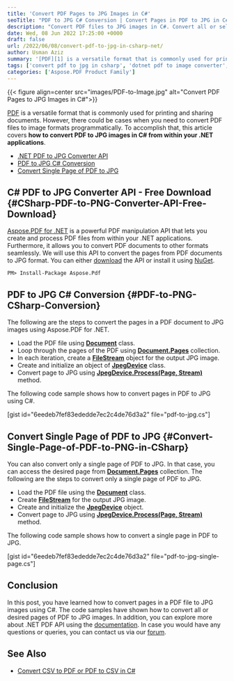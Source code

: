```yaml
---
title: 'Convert PDF Pages to JPG Images in C#'
seoTitle: "PDF to JPG C# Conversion | Convert Pages in PDF to JPG in C#"
description: "Convert PDF files to JPG images in C#. Convert all or selected pages in the PDF documents to JPG images seamlessly from within .NET applications."
date: Wed, 08 Jun 2022 17:25:00 +0000
draft: false
url: /2022/06/08/convert-pdf-to-jpg-in-csharp-net/
author: Usman Aziz
summary: '[PDF][1] is a versatile format that is commonly used for printing and sharing documents. However, there could be cases when you need to convert PDF files to image formats programmatically. To accomplish that, this article covers **how to convert PDF to JPG images in C# from within your .NET applications**.'
tags: ['convert pdf to jpg in csharp', 'dotnet pdf to image converter', 'pdf to image in csharp dotnet']
categories: ['Aspose.PDF Product Family']
---
```




{{< figure align=center src="images/PDF-to-Image.jpg" alt="Convert PDF Pages to JPG Images in C#">}}


[PDF][2] is a versatile format that is commonly used for printing and sharing documents. However, there could be cases when you need to convert PDF files to image formats programmatically. To accomplish that, this article covers **how to convert PDF to JPG images in C# from within your .NET applications**.

*   [.NET PDF to JPG Converter API][3]
*   [PDF to JPG C# Conversion][4]
*   [Convert Single Page of PDF to JPG][5]

## C# PDF to JPG Converter API - Free Download {#CSharp-PDF-to-PNG-Converter-API-Free-Download}

[Aspose.PDF for .NET][6] is a powerful PDF manipulation API that lets you create and process PDF files from within your .NET applications. Furthermore, it allows you to convert PDF documents to other formats seamlessly. We will use this API to convert the pages from PDF documents to JPG format. You can either [download][7] the API or install it using [NuGet][8].

```
PM> Install-Package Aspose.Pdf
```

## PDF to JPG C# Conversion {#PDF-to-PNG-CSharp-Conversion}

The following are the steps to convert the pages in a PDF document to JPG images using Aspose.PDF for .NET.

*   Load the PDF file using [**Document**][9] class.
*   Loop through the pages of the PDF using [**Document.Pages**][10] collection.
*   In each iteration, create a [**FileStream**][11] object for the output JPG image.
*   Create and initialize an object of **[JpegDevice][12]** class.
*   Convert page to JPG using **[JpegDevice.Process(Page, Stream)][13]** method.

The following code sample shows how to convert pages in PDF to JPG using C#.

\[gist id="6eedeb7fef83ededde7ec2c4de76d3a2" file="pdf-to-jpg.cs"\]

## Convert Single Page of PDF to JPG {#Convert-Single-Page-of-PDF-to-PNG-in-CSharp}

You can also convert only a single page of PDF to JPG. In that case, you can access the desired page from [**Document.Pages**][14] collection. The following are the steps to convert only a single page of PDF to JPG.

*   Load the PDF file using the [**Document**][15] class.
*   Create [**FileStream**][16] for the output JPG image.
*   Create and initialize the **[JpegDevice][17]** object.
*   Convert page to JPG using **[JpegDevice.Process(Page, Stream)][18]** method.

The following code sample shows how to convert a single page in PDF to JPG.

\[gist id="6eedeb7fef83ededde7ec2c4de76d3a2" file="pdf-to-jpg-single-page.cs"\]

## Conclusion

In this post, you have learned how to convert pages in a PDF file to JPG images using C#. The code samples have shown how to convert all or desired pages of PDF to JPG images. In addition, you can explore more about .NET PDF API using the [documentation][19]. In case you would have any questions or queries, you can contact us via our [forum][20].

## See Also

*   [Convert CSV to PDF or PDF to CSV in C#][21]


[1]: https://docs.fileformat.com/pdf/
[2]: https://docs.fileformat.com/pdf/
[3]: #CSharp-PDF-to-PNG-Converter-API-Free-Download
[4]: #PDF-to-PNG-CSharp-Conversion
[5]: #Convert-Single-Page-of-PDF-to-PNG-in-CSharp
[6]: https://products.aspose.com/pdf/net/
[7]: https://downloads.aspose.com/pdf/net/
[8]: http://nuget.org/packages/Aspose.pdf
[9]: https://apireference.aspose.com/pdf/net/aspose.pdf/document
[10]: https://apireference.aspose.com/pdf/net/aspose.pdf/document/properties/pages
[11]: https://docs.microsoft.com/en-us/dotnet/api/system.io.filestream?view=net-5.0
[12]: https://reference.aspose.com/pdf/net/aspose.pdf.devices/jpegdevice
[13]: https://reference.aspose.com/pdf/net/aspose.pdf.devices/jpegdevice/methods/process
[14]: https://apireference.aspose.com/pdf/net/aspose.pdf/document/properties/pages
[15]: https://apireference.aspose.com/pdf/net/aspose.pdf/document
[16]: https://docs.microsoft.com/en-us/dotnet/api/system.io.filestream?view=net-5.0
[17]: https://reference.aspose.com/pdf/net/aspose.pdf.devices/jpegdevice
[18]: https://reference.aspose.com/pdf/net/aspose.pdf.devices/jpegdevice/methods/process
[19]: https://docs.aspose.com/pdf/net/
[20]: https://forum.aspose.com/
[21]: https://blog.aspose.com/2020/11/20/csv-pdf-csharp-vb-net/






